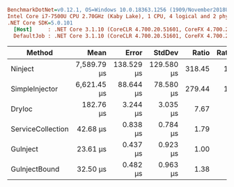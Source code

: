 ``` ini

BenchmarkDotNet=v0.12.1, OS=Windows 10.0.18363.1256 (1909/November2018Update/19H2)
Intel Core i7-7500U CPU 2.70GHz (Kaby Lake), 1 CPU, 4 logical and 2 physical cores
.NET Core SDK=5.0.101
  [Host]     : .NET Core 3.1.10 (CoreCLR 4.700.20.51601, CoreFX 4.700.20.51901), X64 RyuJIT
  DefaultJob : .NET Core 3.1.10 (CoreCLR 4.700.20.51601, CoreFX 4.700.20.51901), X64 RyuJIT


```
|            Method |        Mean |      Error |     StdDev |  Ratio | RatioSD |    Gen 0 |   Gen 1 |  Gen 2 | Allocated |
|------------------ |------------:|-----------:|-----------:|-------:|--------:|---------:|--------:|-------:|----------:|
|           Ninject | 7,589.79 μs | 138.529 μs | 129.580 μs | 318.45 |   17.06 | 109.3750 | 54.6875 | 7.8125 |  238.6 KB |
|    SimpleInjector | 6,621.45 μs |  88.644 μs |  78.580 μs | 279.44 |   11.08 |  93.7500 | 31.2500 |      - | 202.72 KB |
|            DryIoc |   182.76 μs |   3.244 μs |   3.035 μs |   7.67 |    0.39 |  36.1328 |       - |      - |  73.82 KB |
| ServiceCollection |    42.68 μs |   0.838 μs |   0.784 μs |   1.79 |    0.10 |  10.0708 |       - |      - |  20.68 KB |
|          GuInject |    23.61 μs |   0.437 μs |   0.923 μs |   1.00 |    0.00 |   4.0283 |       - |      - |   8.27 KB |
|     GuInjectBound |    32.50 μs |   0.482 μs |   0.963 μs |   1.38 |    0.06 |  10.8643 |       - |      - |  22.22 KB |
